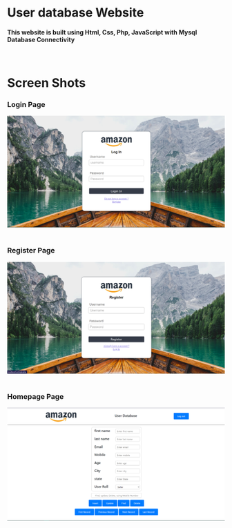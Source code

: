<h1>User database Website</h1>
<h4>This website is built using Html, Css, Php, JavaScript with Mysql Database Connectivity</h4>
<br>

<h1>Screen Shots</h1>
<h3>Login Page</h3>
<img src="screenshot/login.png"></img>
<br>
<br>

<h3>Register Page</h3>
<img src="screenshot/register.png"></img>
<br>
<br>
<h3>Homepage Page</h3>
<img src="screenshot/homepage.png"></img>
<br>
<br>

